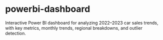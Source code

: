 # powerbi-dashboard
Interactive Power BI dashboard for analyzing 2022–2023 car sales trends, with key metrics, monthly trends, regional breakdowns, and outlier detection.
